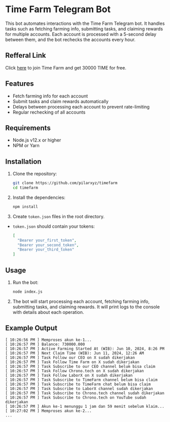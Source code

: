 # Time Farm Telegram Bot

This bot automates interactions with the Time Farm Telegram bot. It handles tasks such as fetching farming info, submitting tasks, and claiming rewards for multiple accounts. Each account is processed with a 5-second delay between them, and the bot rechecks the accounts every hour.

## Refferal Link

Click [here](https://t.me/TimeFarmCryptoBot?start=WIOAo6rSXEZHbmDz) to join Time Farm and get 30000 TIME for free.

## Features

- Fetch farming info for each account
- Submit tasks and claim rewards automatically
- Delays between processing each account to prevent rate-limiting
- Regular rechecking of all accounts

## Requirements

- Node.js v12.x or higher
- NPM or Yarn

## Installation

1. Clone the repository:

   ```bash
   git clone https://github.com/pilarxyz/timefarm
   cd timefarm
   ```

2. Install the dependencies:

   ```bash
   npm install
   ```

3. Create `token.json` files in the root directory.

- `token.json` should contain your tokens:

  ```json
  [
    "Bearer your_first_token",
    "Bearer your_second_token",
    "Bearer your_third_token"
  ]
  ```

## Usage

1. Run the bot:

   ```bash
   node index.js
   ```

2. The bot will start processing each account, fetching farming info, submitting tasks, and claiming rewards. It will print logs to the console with details about each operation.

## Example Output

```plaintext
[ 10:26:56 PM ] Memproses akun ke-1...
[ 10:26:57 PM ] Balance: 730000.000
[ 10:26:57 PM ] Active Farming Started At (WIB): Jun 10, 2024, 8:26 PM
[ 10:26:57 PM ] Next Claim Time (WIB): Jun 11, 2024, 12:26 AM
[ 10:26:57 PM ] Task Follow our CEO on X sudah dikerjakan
[ 10:26:57 PM ] Task Follow Time Farm on X sudah dikerjakan
[ 10:26:57 PM ] Task Subscribe to our CEO channel belum bisa claim
[ 10:26:57 PM ] Task Follow Chrono.tech on X sudah dikerjakan
[ 10:26:57 PM ] Task Follow LaborX on X sudah dikerjakan
[ 10:26:57 PM ] Task Subscribe to TimeFarm channel belum bisa claim
[ 10:26:57 PM ] Task Subscribe to TimeFarm chat belum bisa claim
[ 10:26:57 PM ] Task Subscribe to LaborX channel sudah dikerjakan
[ 10:26:57 PM ] Task Subscribe to Chrono.tech channel sudah dikerjakan
[ 10:26:57 PM ] Task Subscribe to Chrono.tech on YouTube sudah dikerjakan
[ 10:26:57 PM ] Akun ke-1 menunggu 1 jam dan 59 menit sebelum klaim...
[ 10:27:02 PM ] Memproses akun ke-2...
...
```
